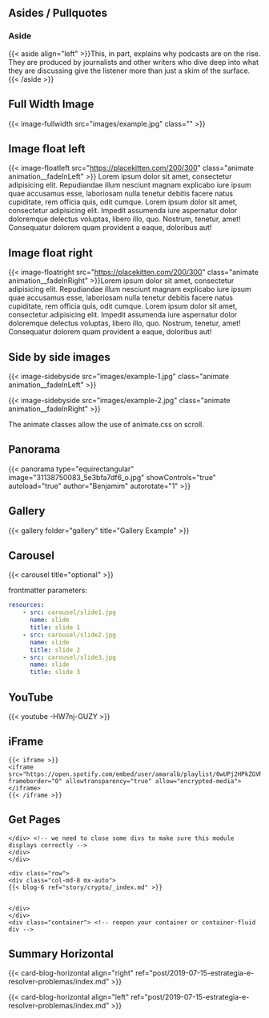 

## Asides / Pullquotes

<h3>Aside</h3>

{{< aside align="left" >}}This, in part, explains why podcasts are on the rise. They are produced by journalists and other writers who dive deep into what they are discussing give the listener more than just a skim of the surface. {{< /aside >}}

## Full Width Image

{{< image-fullwidth src="images/example.jpg" class="" >}}

## Image float left 


{{< image-floatleft src="https://placekitten.com/200/300" class="animate animation__fadeInLeft" >}} Lorem ipsum dolor sit amet, consectetur adipisicing elit. Repudiandae illum nesciunt magnam explicabo iure ipsum quae accusamus esse, laboriosam nulla tenetur debitis facere natus cupiditate, rem officia quis, odit cumque. Lorem ipsum dolor sit amet, consectetur adipisicing elit. Impedit assumenda iure aspernatur dolor doloremque delectus voluptas, libero illo, quo. Nostrum, tenetur, amet! Consequatur dolorem quam provident a eaque, doloribus aut!


## Image float right 

{{< image-floatright src="https://placekitten.com/200/300" class="animate animation__fadeInRight" >}}Lorem ipsum dolor sit amet, consectetur adipisicing elit. Repudiandae illum nesciunt magnam explicabo iure ipsum quae accusamus esse, laboriosam nulla tenetur debitis facere natus cupiditate, rem officia quis, odit cumque. Lorem ipsum dolor sit amet, consectetur adipisicing elit. Impedit assumenda iure aspernatur dolor doloremque delectus voluptas, libero illo, quo. Nostrum, tenetur, amet! Consequatur dolorem quam provident a eaque, doloribus aut!

## Side by side images


{{< image-sidebyside src="images/example-1.jpg" class="animate animation__fadeInLeft" >}}

{{< image-sidebyside src="images/example-2.jpg" class="animate animation__fadeInRight" >}}

The animate classes allow the use of animate.css on scroll.

## Panorama

{{< panorama type="equirectangular" image="31138750083_5e3bfa7df6_o.jpg" showControls="true" autoload="true" author="Benjamim" autorotate="1" >}}



## Gallery

{{< gallery folder="gallery" title="Gallery Example" >}}

## Carousel

{{< carousel title="optional" >}}

frontmatter parameters:

```yaml
resources:     
    - src: carousel/slide1.jpg
      name: slide
      title: slide 1 
    - src: carousel/slide2.jpg
      name: slide 
      title: slide 2  
    - src: carousel/slide3.jpg
      name: slide 
      title: slide 3 
```



## YouTube

{{< youtube -HW7nj-GUZY >}}

## iFrame

```
{{< iframe >}}
<iframe src="https://open.spotify.com/embed/user/amaralb/playlist/0wUPj2HPkZGVRAlSMutyMT" frameborder="0" allowtransparency="true" allow="encrypted-media"></iframe>
{{< /iframe >}}
```

## Get Pages

```
</div> <!-- we need to close some divs to make sure this module displays correctly -->
</div>
</div>

<div class="row">
<div class="col-md-8 mx-auto">
{{< blog-6 ref="story/crypto/_index.md" >}}


</div>
</div>
<div class="container"> <!-- reopen your container or container-fluid div -->
```

## Summary Horizontal

{{< card-blog-horizontal align="right" ref="post/2019-07-15-estrategia-e-resolver-problemas/index.md" >}}

{{< card-blog-horizontal align="left" ref="post/2019-07-15-estrategia-e-resolver-problemas/index.md" >}}
